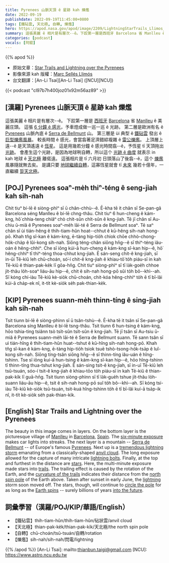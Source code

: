 ```yaml
---
title: Pyrenees 山脈天頂 ê 星跡 kah 爍爁
date: 2022-09-19
publishdate: 2022-09-19T11:45:00+0800
tags: [鐵砧雲, 天北極, 自轉, 爍爁]
hero: https://apod.nasa.gov/apod/image/2209/LightningStarTrails_Llimos_960.jpg
summary: 這張美麗 ê 相片是有層次--ê。下跤第一層是西班牙 Barcelona 省 Manlleu ê 美麗庄頭。
categories: [podcast]
vocals: [阿錕]
---
```


{{% apod %}}

- 原始文章：[Star Trails and Lightning over the Pyrenees](https://apod.nasa.gov/apod/ap220919.html)
- 影像來源 kah 版權：[Marc Sellés Llimós](https://www.instagram.com/marcselles/)
- 台文翻譯：[An-Li Tsai][An-Li Tsai] ([NCU][NCU])

{{< podcast "cl97b7h400joz01x92m56az89" >}}

## [漢羅] Pyrenees 山脈天頂 ê 星跡 kah 爍爁
這張美麗 ê 相片是有層次--ê。
下跤第一層是 [西班牙][Spain] [Barcelona][Barcelona] 省 [Manlleu][Manlleu] ê 美麗庄頭。
這張 [6 分鐘 ê 感光][six-minute exposure]，予車燈成做一巡一巡 ê 光跡。
第二層是歐洲有名 ê [Pyrenees][Pyrenees] 山脈內底 ê [Serra de Bellmunt][Serra de Bellmunt] 山。
第三層是 ùi 典型 ê [鐵砧雲][anvil cloud] 發出 ê [巨型爍爁風暴][tremendous lightning storm]。
較長時間 ê 感光，會當翕著足濟錯綜複雜 ê [雷公爍爁][lightning bolts]。
上頂層上遠--ê 是天頂遙遠 ê [恆星][stars]。
這是用幾若分鐘 ê 感光時間翕--ê，予恆星 tī 天頂拖出 [光跡][trails]。
會產生這个光跡，是因為地球咧自轉，所以這个 [光跡 ê 曲度][curvature of the trails] 就表示 in kah 地球 ê [天北極][north spin pole t] 離偌遠。
這張相片是 tī 六月初 日頭落山了後翕--ê，這个 [爍爁][lightning] 風暴隨就無去矣。
是講只要 [地球繼續自轉][Earth spins t]，這寡恆星就會 tī [未來][into the future] 幾若十億年，一直繼續 [踅天北極][circle the pole]。

## [POJ] Pyrenees soaⁿ-me̍h thiⁿ-téng ê seng-jiah kah sih-nah
Chit tiuⁿ bí-lē ê siòng-phìⁿ sī ū chân-chhù--ê.
Ē-kha tē it chân sī Se-pan-gâ Barcelona séng Manlleu ê bí-lē chng-thâu.
Chit tiuⁿ 6 hun-cheng ê kám-kng, hō͘ chhia-teng chiâⁿ chò chi̍t-sûn chi̍t-sûn ê kng-jiah.
Tē jī chân sī Au-chiu ū-miâ ê Pyrenees soaⁿ-me̍h lāi-té ê Serra de Bellmunt soaⁿ.
Tē saⁿ chân sī ùi tián-hêng ê thih-tiam-hûn hoat--chhut ê kū-hêng sih-nah hong-pō.
Khah tn̂g sî-kan ê kám-kng, ē-tàng hip-tio̍h chiok chōe chhò-chong-ho̍k-cha̍p ê lûi-kong sih-nah.
Siōng téng-chân siōng hn̄g--ê sī thiⁿ-téng iâu-oán ê hêng-chhiⁿ.
Che sī iōng kúi-ā hun-cheng ê kám-kng sî-kan hip--ê, hō͘ hêng-chhiⁿ tī thiⁿ-téng thoa-chhut kng-jiah.
Ē sán-seng chit-ê kng-jiah, sī in-ūi Tē-kiû leh chū-choán, só͘-í chit-ê kng-jiah ê khiau-tō͘ to̍h piáu-sī in kah Tē-kiû ê thian-pak-ke̍k lī gōa-hn̄g.
Chit tiuⁿ siòng-phìⁿ sī tī la̍k-goe̍h chhoe ji̍t-thâu lo̍h-soaⁿ liáu-āu hip--ê, chit ê sih-nah hong-pō sûi to̍h bô--khì--ah.
Sī kóng chí-iàu Tē-kiû kè-sio̍k chū-choán, chit-kóa hêng-chhiⁿ to̍h ē tī bī-lâi kúi-ā cha̍p-ek nî, it-ti̍t kè-sio̍k se̍h pak-thian-ke̍k.


## [KIP] Pyrenees suann-me̍h thinn-tíng ê sing-jiah kah sih-nah
Tsit tiunn bí-lē ê siòng-phìnn sī ū tsân-tshù--ê.
Ē-kha tē it tsân sī Se-pan-gâ Barcelona síng Manlleu ê bí-lē tsng-thâu.
Tsit tiunn 6 hun-tsing ê kám-kng, hōo tshia-ting tsiânn tsò tsi̍t-sûn tsi̍t-sûn ê kng-jiah.
Tē jī tsân sī Au-tsiu ū-miâ ê Pyrenees suann-me̍h lāi-té ê Serra de Bellmunt suann.
Tē sann tsân sī uì tián-hîng ê thih-tiam-hûn huat--tshut ê kū-hîng sih-nah hong-pō.
Khah tn̂g sî-kan ê kám-kng, ē-tàng hip-tio̍h tsiok tsuē tshò-tsong-ho̍k-tsa̍p ê luî-kong sih-nah.
Siōng tíng-tsân siōng hn̄g--ê sī thinn-tíng iâu-uán ê hîng-tshinn.
Tse sī iōng kuí-ā hun-tsing ê kám-kng sî-kan hip--ê, hōo hîng-tshinn tī thinn-tíng thua-tshut kng-jiah.
Ē sán-sing tsit-ê kng-jiah, sī in-uī Tē-kiû leh tsū-tsuán, sóo-í tsit-ê kng-jiah ê khiau-tōo to̍h piáu-sī in kah Tē-kiû ê thian-pak-ki̍k lī guā-hn̄g.
Tsit tiunn siòng-phìnn sī tī la̍k-gue̍h tshue ji̍t-thâu lo̍h-suann liáu-āu hip--ê, tsit ê sih-nah hong-pō suî to̍h bô--khì--ah.
Sī kóng tsí-iàu Tē-kiû kè-sio̍k tsū-tsuán, tsit-kuá hîng-tshinn to̍h ē tī bī-lâi kuí-ā tsa̍p-ik nî, it-ti̍t kè-sio̍k se̍h pak-thian-ki̍k.

## [English] Star Trails and Lightning over the Pyrenees
The beauty in this image comes in layers.
On the bottom layer is the picturesque village of [Manlleu][Manlleu] in [Barcelona][Barcelona], [Spain][Spain].
The [six-minute exposure][six-minute exposure] makes car lights into streaks.
The next layer is a mountain -- [Serra de Bellmunt][Serra de Bellmunt] -- of Europe's famous [Pyrenees][Pyrenees].
Next up is a [tremendous lightning storm][tremendous lightning storm] emanating from a classically-shaped [anvil cloud][anvil cloud].
The long exposure allowed for the capture of many intricate [lightning bolts][lightning bolts].
Finally, at the top and furthest in the distance are [stars][stars].
Here, the multi-minute exposure made stars into [trails][trails].
The trailing effect is caused by the rotation of the Earth, and the [curvature of the trails][curvature of the trails] indicates their distance from the [north spin pole][north spin pole e] of the Earth above.
Taken after sunset in early June, the [lightning][lightning] storm soon moved off.
The stars, though, will continue to [circle the pole][circle the pole] for as long as the [Earth spins][Earth spins t] -- surely billions of years [into the future][into the future].

## 詞彙學習（漢羅/POJ/KIP/華語/English）
- 【鐵砧雲】thih-tiam-hûn/thih-tiam-hûn/砧狀雲/anvil cloud
- 【天北極】thian-pak-ke̍k/thian-pak-ki̍k/天北極/the north spin pole
- 【自轉】chū-choán/tsū-tsuán/自轉/rotation
- 【爍爁】sih-nah/sih-nah/閃電/lightning


{{% /apod %}}
[An-Li Tsai]: mailto:thianbun.taigi@gmail.com
[NCU]: https://www.astro.ncu.edu.tw

[copyright]: https://apod.nasa.gov/apod/fap/lib/about_apod.html#srapply


[Manlleu]:https://youtu.be/ZvpjCiuYS0M
[Barcelona]:https://en.wikipedia.org/wiki/Province_of_Barcelona
[Spain]:https://en.wikipedia.org/wiki/Spain
[six-minute exposure]:https://www.instagram.com/p/CiN2Z5LqoXo/
[Serra de Bellmunt]:https://commons.wikimedia.org/wiki/File:La_serra_de_Bellmunt_des_de_Sant_Pere_de_Torell%C3%B3_-P1300493.jpg
[Pyrenees]:https://en.wikipedia.org/wiki/Pyrenees
[tremendous lightning storm]:https://www.beverlyhillsvets.com/blog/wp-content/uploads/2021/01/Beverly-Hills-MI-Scared-Cat.jpg
[anvil cloud]:https://en.wikipedia.org/wiki/Cumulonimbus_incus
[lightning bolts]:https://www.lightningmaps.org/
[stars]:https://science.nasa.gov/astrophysics/focus-areas/how-do-stars-form-and-evolve
[trails]:https://earthsky.org/astronomy-essentials/what-are-star-trails/
[curvature of the trails]:https://apod.nasa.gov/apod/ap200407.html
[north spin pole e]:https://apod.nasa.gov/apod/ap220728.html
[north spin pole t]:https://apod.nasa.gov/apod/ap220728.html
[lightning]:https://scijinks.jpl.nasa.gov/lightning
[circle the pole]:https://apod.nasa.gov/apod/ap190118.html
[Earth spins e]:https://apod.nasa.gov/apod/ap210922.html
[Earth spins t]:https://apod.tw/daily/20210922/
[into the future]:https://en.wikipedia.org/wiki/Timeline_of_the_far_future#Earth,_the_Solar_System,_and_the_universe
